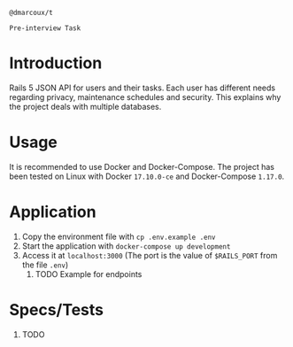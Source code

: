 ```
@dmarcoux/t

Pre-interview Task
```

# Introduction

Rails 5 JSON API for users and their tasks. Each user has different needs
regarding privacy, maintenance schedules and security. This explains why the
project deals with multiple databases.

# Usage

It is recommended to use Docker and Docker-Compose. The project has been tested
on Linux with Docker `17.10.0-ce` and Docker-Compose `1.17.0`.

# Application

1. Copy the environment file with `cp .env.example .env`
2. Start the application with `docker-compose up development`
3. Access it at `localhost:3000` (The port is the value of `$RAILS_PORT` from the file `.env`)
    1. TODO Example for endpoints

# Specs/Tests

1. TODO
